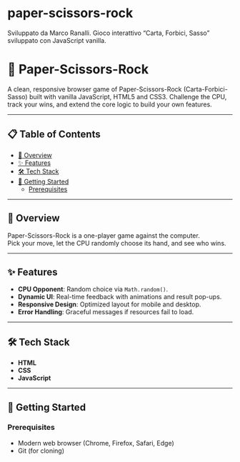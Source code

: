 # paper-scissors-rock
Sviluppato da Marco Ranalli. Gioco interattivo “Carta, Forbici, Sasso” sviluppato con JavaScript vanilla.

# 📰 Paper-Scissors-Rock

A clean, responsive browser game of Paper-Scissors-Rock (Carta-Forbici-Sasso) built with vanilla JavaScript, HTML5 and CSS3. Challenge the CPU, track your wins, and extend the core logic to build your own features.

---

## 📋 Table of Contents

- [🎯 Overview](#-overview)  
- [✨ Features](#-features)  
- [🛠 Tech Stack](#-tech-stack)  
- [🚀 Getting Started](#-getting-started)  
  - [Prerequisites](#-prerequisites)  

---

## 🎯 Overview

Paper-Scissors-Rock is a one-player game against the computer.  
Pick your move, let the CPU randomly choose its hand, and see who wins.  

---

## ✨ Features

- **CPU Opponent**: Random choice via `Math.random()`.  
- **Dynamic UI**: Real-time feedback with animations and result pop-ups.  
- **Responsive Design**: Optimized layout for mobile and desktop.  
- **Error Handling**: Graceful messages if resources fail to load.

---

## 🛠 Tech Stack

- **HTML**
- **CSS**
- **JavaScript**
---

## 🚀 Getting Started

### Prerequisites

- Modern web browser (Chrome, Firefox, Safari, Edge)  
- Git (for cloning)
